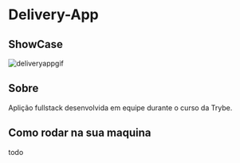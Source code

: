 # Delivery-App

## ShowCase

![deliveryappgif](https://github.com/laujuu/Delivery-App/assets/37710776/59163549-409f-4023-8e33-474df0d2228d)

## Sobre

Aplição fullstack desenvolvida em equipe durante o curso da Trybe.


## Como rodar na sua maquina

todo
